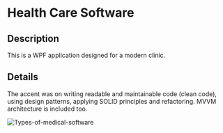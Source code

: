 # Health Care Software
## Description

This is a WPF application designed for a modern clinic.

## Details

The accent was on writing readable and maintainable code (clean code), using design patterns, applying SOLID principles and refactoring.
MVVM architecture is included too.

![Types-of-medical-software](https://user-images.githubusercontent.com/68118029/122755307-1a694a00-d295-11eb-92ab-439ee1df896c.png)

 
